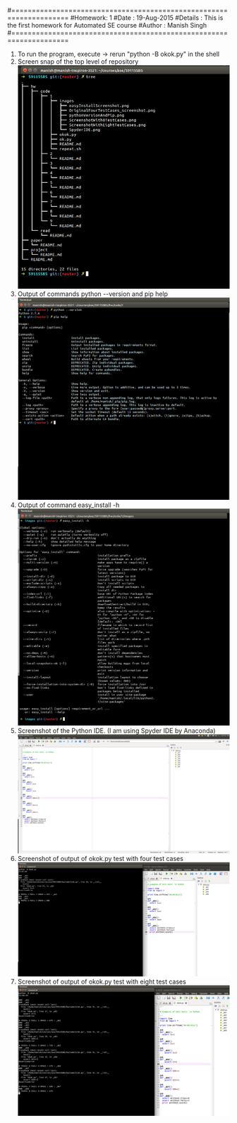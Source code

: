 #====================================================================
#Homework: 1
#Date	 : 19-Aug-2015
#Details : This is the first homework for Automated SE course
#Author  : Manish Singh
#====================================================================


1. To run the program, execute -> rerun "python -B okok.py" in the shell
2. Screen snap of the top level of repository
	![repo](images/treeStructureDirectory.png)
3. Output of commands python --version and pip help
	![repo](images/pythonVersionAndPip.png)
4. Output of command easy_install -h
	![repo](images/easyInstallScreenshot.png)
5. Screenshot of the Python IDE. (I am using Spyder IDE by Anaconda)
	![repo](images/SpyderIDE.png)
6. Screenshot of output of okok.py test with four test cases
	![repo](images/OriginalFourTestCases_screenshot.png)
7. Screenshot of output of okok.py test with eight test cases
	![repo](images/ScreenshotWithEightTestCases.png)






